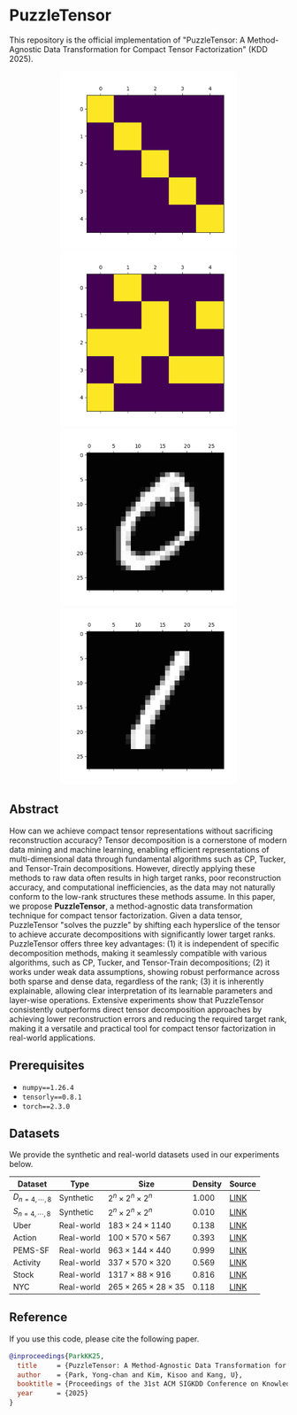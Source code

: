 # PuzzleTensor
This repository is the official implementation of "PuzzleTensor: A Method-Agnostic Data Transformation for Compact Tensor Factorization" (KDD 2025).
<p align="center">
  <img src="https://raw.githubusercontent.com/snudatalab/PuzzleTensor/main/docs/ex-0.gif" width="320"/>
  <img src="https://raw.githubusercontent.com/snudatalab/PuzzleTensor/main/docs/ex-1.gif" width="320"/>
  <br>
  <img src="https://raw.githubusercontent.com/snudatalab/PuzzleTensor/main/docs/mnist-0.gif" width="320"/>
  <img src="https://raw.githubusercontent.com/snudatalab/PuzzleTensor/main/docs/mnist-1.gif" width="320"/>
</p>

## Abstract
How can we achieve compact tensor representations without sacrificing reconstruction accuracy? Tensor decomposition is a cornerstone of modern data mining and machine learning, enabling efficient representations of multi-dimensional data through fundamental algorithms such as CP, Tucker, and Tensor-Train decompositions. However, directly applying these methods to raw data often results in high target ranks, poor reconstruction accuracy, and computational inefficiencies, as the data may not naturally conform to the low-rank structures these methods assume.
In this paper, we propose **PuzzleTensor**, a method-agnostic data transformation technique for compact tensor factorization. Given a data tensor, PuzzleTensor "solves the puzzle" by shifting each hyperslice of the tensor to achieve accurate decompositions with significantly lower target ranks. PuzzleTensor offers three key advantages: (1) it is independent of specific decomposition methods, making it seamlessly compatible with various algorithms, such as CP, Tucker, and Tensor-Train decompositions; (2) it works under weak data assumptions, showing robust performance across both sparse and dense data, regardless of the rank; (3) it is inherently explainable, allowing clear interpretation of its learnable parameters and layer-wise operations. Extensive experiments show that PuzzleTensor consistently outperforms direct tensor decomposition approaches by achieving lower reconstruction errors and reducing the required target rank, making it a versatile and practical tool for compact tensor factorization in real-world applications.



## Prerequisites
- `numpy==1.26.4`
- `tensorly==0.8.1`
- `torch==2.3.0`


## Datasets
We provide the synthetic and real-world datasets used in our experiments below.

| Dataset | Type | Size | Density | Source |
|---------|------|------|---------|--------|
| $D_{n=4,\cdots,8}$ | Synthetic | $2^n \times 2^n \times 2^n$ | $1.000$ | [LINK](https://drive.google.com/open?id=1fkwuug02bgqnRTVNWvSI3bk9Ks1i0DQF&usp=drive_copy) | 
| $S_{n=4,\cdots,8}$ | Synthetic | $2^n \times 2^n \times 2^n$ | $0.010$ | [LINK](https://drive.google.com/open?id=1fkwuug02bgqnRTVNWvSI3bk9Ks1i0DQF&usp=drive_copy) | 
| Uber | Real-world | $183 \times 24 \times 1140$ | $0.138$ | [LINK](http://frostt.io/) | 
| Action | Real-world | $100 \times 570 \times 567$ | $0.393$ | [LINK](https://github.com/titu1994/MLSTM-FCN) | 
| PEMS-SF | Real-world | $963 \times 144 \times 440$ | $0.999$ | [LINK](https://www.timeseriesclassification.com/) | 
| Activity | Real-world | $337 \times 570 \times 320$ | $0.569$ | [LINK](https://github.com/titu1994/MLSTM-FCN) | 
| Stock | Real-world | $1317 \times 88 \times 916$ | $0.816$ | [LINK](https://github.com/jungijang/KoreaStockData) | 
| NYC | Real-world | $265 \times 265 \times 28 \times 35$ | $0.118$ | [LINK](https://www.nyc.gov/site/tlc/about/tlc-trip-record-data.page) | 


## Reference

If you use this code, please cite the following paper.
```bibtex
@inproceedings{ParkKK25,
  title     = {PuzzleTensor: A Method-Agnostic Data Transformation for Compact Tensor Factorization},
  author    = {Park, Yong-chan and Kim, Kisoo and Kang, U},
  booktitle = {Proceedings of the 31st ACM SIGKDD Conference on Knowledge Discovery and Data Mining V.2 (KDD ’25)},
  year      = {2025}
}

